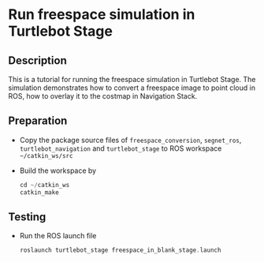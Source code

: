 # Run freespace simulation in Turtlebot Stage

## Description

This is a tutorial for running the freespace simulation in Turtlebot Stage. The simulation demonstrates how to convert a freespace image to point cloud in ROS, how to overlay it to the costmap in Navigation Stack.

## Preparation

- Copy the package source files of `freespace_conversion`, `segnet_ros`, `turtlebot_navigation` and `turtlebot_stage` to ROS workspace `~/catkin_ws/src`

- Build the workspace by

  ```c
  cd ~/catkin_ws
  catkin_make
  ```

## Testing

- Run the ROS launch file

  ```c
  roslaunch turtlebot_stage freespace_in_blank_stage.launch
  ```
